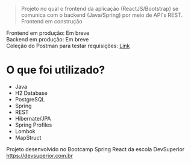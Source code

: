 > Projeto no qual o frontend da aplicação (ReactJS/Bootstrap) se comunica com o backend (Java/Spring) por meio de API's REST.
> Frontend em construção

Frontend em produção: Em breve <br/>
Backend em produção: Em breve <br/>
Coleção do Postman para testar requisições: [Link](https://github.com/marcosviniciusam90/dscatalog-bds/blob/master/backend/doc/DSCatalog%20-%20Bootcamp.postman_collection.json) <br/>

# O que foi utilizado?

- Java
- H2 Database
- PostgreSQL
- Spring
- REST
- Hibernate/JPA
- Spring Profiles
- Lombok
- MapStruct

Projeto desenvolvido no Bootcamp Spring React da escola DevSuperior <br/>
https://devsuperior.com.br
